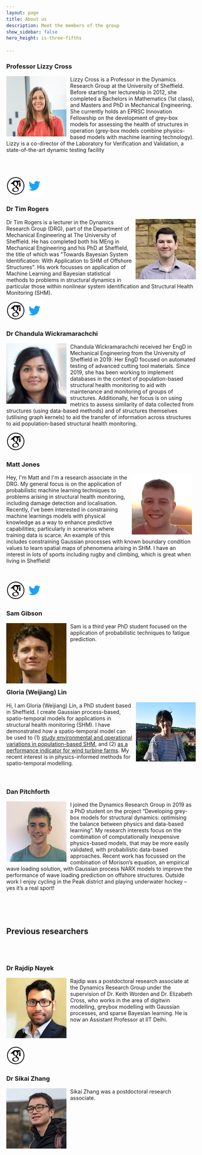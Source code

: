 ```yaml
---
layout: page
title: About us
description: Meet the members of the group
show_sidebar: false
hero_height: is-three-fifths

---
```


### Professor Lizzy Cross

<img style="float: left; padding-right:10px" src="https://raw.githubusercontent.com/drg-greybox/drg-greybox.github.io/master/docs/images/lizzy_pic.jpg">

Lizzy Cross is a Professor in the Dynamics Research Group at the University of Sheffield. Before starting her lectureship in 2012, she completed a Bachelors in Mathematics (1st class), and Masters and PhD in Mechanical Engineering. She currently holds an EPRSC Innovation Fellowship on the development of grey-box models for assessing the health of structures in operation (grey-box models combine physics-based models with machine learning technology). Lizzy is a co-director of the Laboratory for Verification and Validation, a state-of-the-art dynamic testing facility

  <br/>
  <br/>


[![](images/google_scholar_image.png)](https://scholar.google.co.uk/citations?user=EA8E1HIAAAAJ&hl=en)[![](https://raw.githubusercontent.com/drg-greybox/drg-greybox.github.io/master/docs/images/twitter_img.png)](https://twitter.com/lizzyintheDRG) 

### Dr Tim Rogers

<img style="float: right; padding-left:10px" src="https://raw.githubusercontent.com/drg-greybox/drg-greybox.github.io/master/docs/images/tim_pic.jpg"/>

Dr Tim Rogers is a lecturer in the Dynamics Research Group (DRG), part of the Department of Mechanical Engineering at The University of Sheffield. He has completed both his MEng in Mechanical Engineering and his PhD at Sheffield, the title of which was "Towards Bayesian System Identification: With Application to SHM of Offshore Structures". His work focusses on application of Machine Learning and Bayesian statistical methods to problems in structural dynamics in particular those within nonlinear system identification and Structural Health Monitoring (SHM).


  [![](images/google_scholar_image.png)](https://scholar.google.co.uk/citations?user=k2ZHf3cAAAAJ&hl=en)[![](https://raw.githubusercontent.com/drg-greybox/drg-greybox.github.io/master/docs/images/twitter_img.png)](https://twitter.com/drgTim)

### Dr Chandula Wickramarachchi

<img style="float: left; padding-right:10px" src="https://raw.githubusercontent.com/drg-greybox/drg-greybox.github.io/master/docs/images/chandy_pic.jpg"> Chandula Wickramarachchi received her EngD in Mechanical Engineering from the University of Sheffield in 2019. Her EngD focused on automated testing of advanced cutting tool materials. Since 2019, she has been working to implement databases in the context of population-based structural health monitoring to aid with maintenance and monitoring of groups of structures. Additionally, her focus is on using metrics to assess similarity of data collected from structures (using data-based methods) and of structures themselves (utilising graph kernels) to aid the transfer of information across structures to aid population-based structural health monitoring.

  [![](images/google_scholar_image.png)](https://scholar.google.co.uk/citations?user=ajqGnG4AAAAJ&hl=en)


### Matt Jones

<img style="float: right; padding-right:10px" src="https://raw.githubusercontent.com/drg-greybox/drg-greybox.github.io/master/docs/images/matt_pic.jpg"> Hey, I'm Matt and I'm a research associate in the DRG. My general focus is on the application of probabilistic machine learning techniques to problems arising in structural health monitoring, including damage detection and localisation. Recently, I've been interested in constraining machine learnings models with physical knowledge as a way to enhance predictive capabilities; particularly in scenarios where training data is scarce. An example of this includes constraining Gaussian processes with known boundary condition values to learn spatial maps of phenomena arising in SHM. I have an interest in lots of sports including rugby and climbing, which is great when living in Sheffield! 

  <br/>

[![](images/google_scholar_image.png)](https://scholar.google.com/citations?hl=en&user=ANhFtTkAAAAJ)[![](https://raw.githubusercontent.com/drg-greybox/drg-greybox.github.io/master/docs/images/twitter_img.png)](https://twitter.com/mattrjones11)

### Sam Gibson

<img style="float: left; padding-right:10px" src="https://raw.githubusercontent.com/drg-greybox/drg-greybox.github.io/master/docs/images/sam_pic.jpg"> Sam is a third year PhD student focused on the application of probabilistic techniques to fatigue prediction.

  <br/>
  <br/>
  <br/>
  <br/>
  <br/>

### Gloria (Weijiang) Lin

<img style="float: right; padding-left:10px" src="https://raw.githubusercontent.com/drg-greybox/drg-greybox.github.io/master/docs/images/gloria_pic.jpg">  Hi, I am Gloria (Weijiang) Lin, a PhD student based in Sheffield. I create Gaussian process-based, spatio-temporal models for applications in structural health monitoring (SHM). I have demonstrated how a spatio-temporal model can be used to (1) [study environmental and operational variations in population-based SHM](https://link.springer.com/chapter/10.1007/978-3-030-47717-2_31), and (2) [as a performance indicator for wind turbine farms](http://past.isma-isaac.be/downloads/isma2020/abstracts/AbstractPage_ID398.pdf). My recent interest is in physics-informed methods for spatio-temporal modelling. 
<br/>
<br/>
<br/>

### Dan Pitchforth

<img style="float: left; padding-right:10px" src="https://raw.githubusercontent.com/drg-greybox/drg-greybox.github.io/master/docs/images/dan_pic.jpg"> I joined the Dynamics Research Group in 2019 as a PhD student on the project “Developing grey-box models for structural dynamics: optimising the balance between physics and data-based learning”. My research interests focus on the combination of computationally inexpensive physics-based models, that may be more easily validated, with probabilistic data-based approaches. Recent work has focussed on the combination of Morison’s equation, an empirical wave loading solution, with Gaussian process NARX models to improve the performance of wave loading prediction on offshore structures. Outside work I enjoy cycling in the Peak district and playing underwater hockey – yes it’s a real sport!

<br/>
<br/>
<br/>


## Previous researchers 

<br/>
<br/>

### Dr Rajdip Nayek

<img style="float: left; padding-right:10px" src="https://raw.githubusercontent.com/drg-greybox/drg-greybox.github.io/master/docs/images/rajdip_pic.jpg">


Rajdip was a postdoctoral research associate at the Dynamics Research Group under the supervision of Dr. Keith Worden and Dr. Elizabeth Cross, who works in the area of digitwin modelling, greybox modelling with Gaussian processes, and sparse Bayesian learning. He is now an Assistant Professor at IIT Delhi.

<br/>
<br/>

[![](images/google_scholar_image.png)](https://scholar.google.ca/citations?user=dd5LoV4AAAAJ&hl=en)
  
### Dr Sikai Zhang

<img style="float: left; padding-right:10px" src="https://raw.githubusercontent.com/drg-greybox/drg-greybox.github.io/master/docs/images/sikai_pic.jpg"> Sikai Zhang was a postdoctoral research associate.


